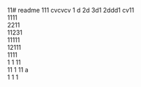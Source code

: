 11# readme 111
cvcvcv
1 d
2d
3d1 
2ddd1 
cv11  
1111  
2211  
11231     
11111        
12111            
1111  
1  1 
11    
11 
1 
11   a  
1 
1
1
 
